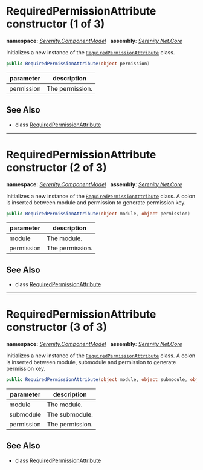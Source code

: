 # RequiredPermissionAttribute constructor (1 of 3)
**namespace:** *[Serenity.ComponentModel](../../README.md#serenity.componentmodel-namespace)*   **assembly**: *[Serenity.Net.Core](../../README.md)*

Initializes a new instance of the [`RequiredPermissionAttribute`](../RequiredPermissionAttribute.md) class.

```csharp
public RequiredPermissionAttribute(object permission)
```

| parameter | description |
| --- | --- |
| permission | The permission. |

## See Also

* class [RequiredPermissionAttribute](../RequiredPermissionAttribute.md)

---

# RequiredPermissionAttribute constructor (2 of 3)
**namespace:** *[Serenity.ComponentModel](../../README.md#serenity.componentmodel-namespace)*   **assembly**: *[Serenity.Net.Core](../../README.md)*

Initializes a new instance of the [`RequiredPermissionAttribute`](../RequiredPermissionAttribute.md) class. A colon is inserted between module and permission to generate permission key.

```csharp
public RequiredPermissionAttribute(object module, object permission)
```

| parameter | description |
| --- | --- |
| module | The module. |
| permission | The permission. |

## See Also

* class [RequiredPermissionAttribute](../RequiredPermissionAttribute.md)

---

# RequiredPermissionAttribute constructor (3 of 3)
**namespace:** *[Serenity.ComponentModel](../../README.md#serenity.componentmodel-namespace)*   **assembly**: *[Serenity.Net.Core](../../README.md)*

Initializes a new instance of the [`RequiredPermissionAttribute`](../RequiredPermissionAttribute.md) class. A colon is inserted between module, submodule and permission to generate permission key.

```csharp
public RequiredPermissionAttribute(object module, object submodule, object permission)
```

| parameter | description |
| --- | --- |
| module | The module. |
| submodule | The submodule. |
| permission | The permission. |

## See Also

* class [RequiredPermissionAttribute](../RequiredPermissionAttribute.md)